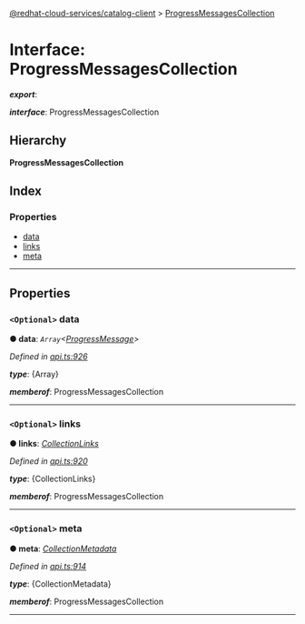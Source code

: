 [@redhat-cloud-services/catalog-client](../README.md) > [ProgressMessagesCollection](../interfaces/progressmessagescollection.md)

# Interface: ProgressMessagesCollection

*__export__*: 

*__interface__*: ProgressMessagesCollection

## Hierarchy

**ProgressMessagesCollection**

## Index

### Properties

* [data](progressmessagescollection.md#data)
* [links](progressmessagescollection.md#links)
* [meta](progressmessagescollection.md#meta)

---

## Properties

<a id="data"></a>

### `<Optional>` data

**● data**: *`Array`<[ProgressMessage](../modules/progressmessage.md)>*

*Defined in [api.ts:926](https://github.com/RedHatInsights/javascript-clients/blob/master/packages/catalog/api.ts#L926)*

*__type__*: {Array}

*__memberof__*: ProgressMessagesCollection

___
<a id="links"></a>

### `<Optional>` links

**● links**: *[CollectionLinks](collectionlinks.md)*

*Defined in [api.ts:920](https://github.com/RedHatInsights/javascript-clients/blob/master/packages/catalog/api.ts#L920)*

*__type__*: {CollectionLinks}

*__memberof__*: ProgressMessagesCollection

___
<a id="meta"></a>

### `<Optional>` meta

**● meta**: *[CollectionMetadata](collectionmetadata.md)*

*Defined in [api.ts:914](https://github.com/RedHatInsights/javascript-clients/blob/master/packages/catalog/api.ts#L914)*

*__type__*: {CollectionMetadata}

*__memberof__*: ProgressMessagesCollection

___

